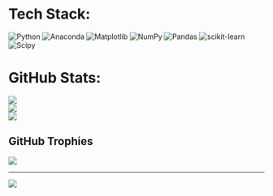 # Tech Stack:
![Python](https://img.shields.io/badge/python-3670A0?style=flat&logo=python&logoColor=ffdd54) ![Anaconda](https://img.shields.io/badge/Anaconda-%2344A833.svg?style=flat&logo=anaconda&logoColor=white) ![Matplotlib](https://img.shields.io/badge/Matplotlib-%23ffffff.svg?style=flat&logo=Matplotlib&logoColor=black) ![NumPy](https://img.shields.io/badge/numpy-%23013243.svg?style=flat&logo=numpy&logoColor=white) ![Pandas](https://img.shields.io/badge/pandas-%23150458.svg?style=flat&logo=pandas&logoColor=white) ![scikit-learn](https://img.shields.io/badge/scikit--learn-%23F7931E.svg?style=flat&logo=scikit-learn&logoColor=white) ![Scipy](https://img.shields.io/badge/SciPy-%230C55A5.svg?style=flat&logo=scipy&logoColor=%white)
# GitHub Stats:
![](https://github-readme-stats.vercel.app/api?username=zayo1511&theme=github_dark_dimmed&hide_border=false&include_all_commits=false&count_private=false)<br/>
![](https://nirzak-streak-stats.vercel.app/?user=zayo1511&theme=github_dark_dimmed&hide_border=false)<br/>
![](https://github-readme-stats.vercel.app/api/top-langs/?username=zayo1511&theme=github_dark_dimmed&hide_border=false&include_all_commits=false&count_private=false&layout=compact)

## GitHub Trophies
![](https://github-profile-trophy.vercel.app/?username=zayo1511&theme=merko&no-frame=false&no-bg=true&margin-w=4)

---
[![](https://visitcount.itsvg.in/api?id=zayo1511&icon=0&color=1)](https://visitcount.itsvg.in)

<!-- Proudly created with GPRM ( https://gprm.itsvg.in ) -->

<!-- Usen [vartools](https://github.com/LuisMB09/vartools) -->
